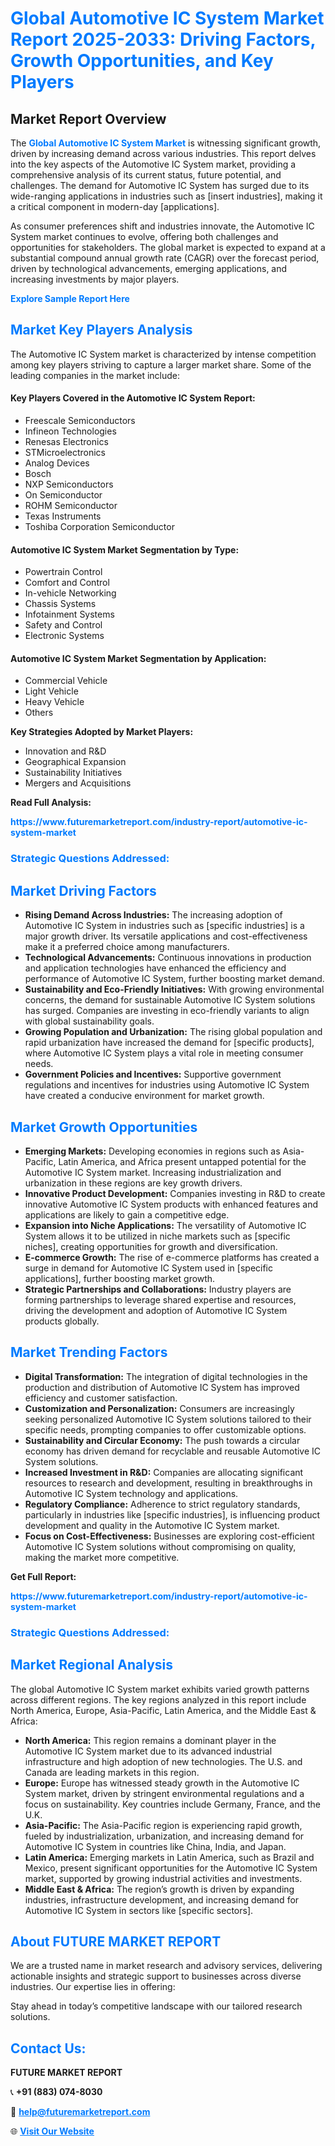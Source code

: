 <h1 style="color: #007BFF;">Global Automotive IC System Market Report 2025-2033: Driving Factors, Growth Opportunities, and Key Players</h1>

<section id="overview">
<h2>Market Report Overview</h2>
<p>The <a href="https://www.futuremarketreport.com/industry-report/automotive-ic-system-market" style="color: #007BFF; text-decoration: none;"><strong>Global Automotive IC System Market</strong></a> is witnessing significant growth, driven by increasing demand across various industries. This report delves into the key aspects of the Automotive IC System market, providing a comprehensive analysis of its current status, future potential, and challenges. The demand for Automotive IC System has surged due to its wide-ranging applications in industries such as [insert industries], making it a critical component in modern-day [applications].</p>
<p>As consumer preferences shift and industries innovate, the Automotive IC System market continues to evolve, offering both challenges and opportunities for stakeholders. The global market is expected to expand at a substantial compound annual growth rate (CAGR) over the forecast period, driven by technological advancements, emerging applications, and increasing investments by major players.</p>
</section>

<section id="overview">
<p><a href="https://www.futuremarketreport.com/request-sample/reportId=55055" style="color: #007BFF; text-decoration: none;"><strong>Explore Sample Report Here</strong></a></p>
</section>

<section id="key-players">
<h2 style="color: #007BFF;">Market Key Players Analysis</h2>
<p>The Automotive IC System market is characterized by intense competition among key players striving to capture a larger market share. Some of the leading companies in the market include:</p>
<h4>Key Players Covered in the Automotive IC System Report:</h4>
<ul><li>Freescale Semiconductors</li><li>Infineon Technologies</li><li>Renesas Electronics</li><li>STMicroelectronics</li><li>Analog Devices</li><li>Bosch</li><li>NXP Semiconductors</li><li>On Semiconductor</li><li>ROHM Semiconductor</li><li>Texas Instruments</li><li>Toshiba Corporation Semiconductor</li></ul>
<h4>Automotive IC System Market Segmentation by Type:</h4>
<ul><li>Powertrain Control</li><li>Comfort and Control</li><li>In-vehicle Networking</li><li>Chassis Systems</li><li>Infotainment Systems</li><li>Safety and Control</li><li>Electronic Systems</li></ul>

<h4>Automotive IC System Market Segmentation by Application:</h4>
<ul><li>Commercial Vehicle</li><li>Light Vehicle</li><li>Heavy Vehicle</li><li>Others</li></ul>
<p><strong>Key Strategies Adopted by Market Players:</strong></p>
<ul>
<li>Innovation and R&D</li>
<li>Geographical Expansion</li>
<li>Sustainability Initiatives</li>
<li>Mergers and Acquisitions</li>
</ul>
</section>

<section>
<p><strong>Read Full Analysis: </strong></p><a href="https://www.futuremarketreport.com/industry-report/automotive-ic-system-market" style="color: #007BFF; text-decoration: none;"><strong>https://www.futuremarketreport.com/industry-report/automotive-ic-system-market</strong></a>
<h3 style="color: #007BFF;">Strategic Questions Addressed:</h3>
</section>

<section id="driving-factors">
<h2 style="color: #007BFF;">Market Driving Factors</h2>
<ul>
<li><strong>Rising Demand Across Industries:</strong> The increasing adoption of Automotive IC System in industries such as [specific industries] is a major growth driver. Its versatile applications and cost-effectiveness make it a preferred choice among manufacturers.</li>
<li><strong>Technological Advancements:</strong> Continuous innovations in production and application technologies have enhanced the efficiency and performance of Automotive IC System, further boosting market demand.</li>
<li><strong>Sustainability and Eco-Friendly Initiatives:</strong> With growing environmental concerns, the demand for sustainable Automotive IC System solutions has surged. Companies are investing in eco-friendly variants to align with global sustainability goals.</li>
<li><strong>Growing Population and Urbanization:</strong> The rising global population and rapid urbanization have increased the demand for [specific products], where Automotive IC System plays a vital role in meeting consumer needs.</li>
<li><strong>Government Policies and Incentives:</strong> Supportive government regulations and incentives for industries using Automotive IC System have created a conducive environment for market growth.</li>
</ul>
</section>

<section id="growth-opportunities">
<h2 style="color: #007BFF;">Market Growth Opportunities</h2>
<ul>
<li><strong>Emerging Markets:</strong> Developing economies in regions such as Asia-Pacific, Latin America, and Africa present untapped potential for the Automotive IC System market. Increasing industrialization and urbanization in these regions are key growth drivers.</li>
<li><strong>Innovative Product Development:</strong> Companies investing in R&D to create innovative Automotive IC System products with enhanced features and applications are likely to gain a competitive edge.</li>
<li><strong>Expansion into Niche Applications:</strong> The versatility of Automotive IC System allows it to be utilized in niche markets such as [specific niches], creating opportunities for growth and diversification.</li>
<li><strong>E-commerce Growth:</strong> The rise of e-commerce platforms has created a surge in demand for Automotive IC System used in [specific applications], further boosting market growth.</li>
<li><strong>Strategic Partnerships and Collaborations:</strong> Industry players are forming partnerships to leverage shared expertise and resources, driving the development and adoption of Automotive IC System products globally.</li>
</ul>
</section>

<section id="trending-factors">
<h2 style="color: #007BFF;">Market Trending Factors</h2>
<ul>
<li><strong>Digital Transformation:</strong> The integration of digital technologies in the production and distribution of Automotive IC System has improved efficiency and customer satisfaction.</li>
<li><strong>Customization and Personalization:</strong> Consumers are increasingly seeking personalized Automotive IC System solutions tailored to their specific needs, prompting companies to offer customizable options.</li>
<li><strong>Sustainability and Circular Economy:</strong> The push towards a circular economy has driven demand for recyclable and reusable Automotive IC System solutions.</li>
<li><strong>Increased Investment in R&D:</strong> Companies are allocating significant resources to research and development, resulting in breakthroughs in Automotive IC System technology and applications.</li>
<li><strong>Regulatory Compliance:</strong> Adherence to strict regulatory standards, particularly in industries like [specific industries], is influencing product development and quality in the Automotive IC System market.</li>
<li><strong>Focus on Cost-Effectiveness:</strong> Businesses are exploring cost-efficient Automotive IC System solutions without compromising on quality, making the market more competitive.</li>
</ul>
</section>

<section>
<p><strong>Get Full Report: </strong></p><a href="https://www.futuremarketreport.com/industry-report/automotive-ic-system-market" style="color: #007BFF; text-decoration: none;"><strong>https://www.futuremarketreport.com/industry-report/automotive-ic-system-market</strong></a>
<h3 style="color: #007BFF;">Strategic Questions Addressed:</h3>
</section>


<section id="regional-analysis">
<h2 style="color: #007BFF;">Market Regional Analysis</h2>
<p>The global Automotive IC System market exhibits varied growth patterns across different regions. The key regions analyzed in this report include North America, Europe, Asia-Pacific, Latin America, and the Middle East & Africa:</p>
<ul>
<li><strong>North America:</strong> This region remains a dominant player in the Automotive IC System market due to its advanced industrial infrastructure and high adoption of new technologies. The U.S. and Canada are leading markets in this region.</li>
<li><strong>Europe:</strong> Europe has witnessed steady growth in the Automotive IC System market, driven by stringent environmental regulations and a focus on sustainability. Key countries include Germany, France, and the U.K.</li>
<li><strong>Asia-Pacific:</strong> The Asia-Pacific region is experiencing rapid growth, fueled by industrialization, urbanization, and increasing demand for Automotive IC System in countries like China, India, and Japan.</li>
<li><strong>Latin America:</strong> Emerging markets in Latin America, such as Brazil and Mexico, present significant opportunities for the Automotive IC System market, supported by growing industrial activities and investments.</li>
<li><strong>Middle East & Africa:</strong> The region’s growth is driven by expanding industries, infrastructure development, and increasing demand for Automotive IC System in sectors like [specific sectors].</li>
</ul>
</section>

<footer>
<h2 style="color: #007BFF;">About FUTURE MARKET REPORT</h2>
<p>We are a trusted name in market research and advisory services, delivering actionable insights and strategic support to businesses across diverse industries. Our expertise lies in offering:</p>

<p>Stay ahead in today’s competitive landscape with our tailored research solutions.</p>

<h2 style="color: #007BFF;">Contact Us:</h2>
<p><strong>FUTURE MARKET REPORT</strong></p>
<p>📞 <strong>+91 (883) 074-8030</strong></p>
<p>📧 <strong><a href="mailto:help@futuremarketreport.com" style="color: #007BFF;">help@futuremarketreport.com</a></strong></p>
<p>🌐 <strong><a href="https://www.futuremarketreport.com/" style="color: #007BFF;">Visit Our Website</a></strong></p>
</footer>